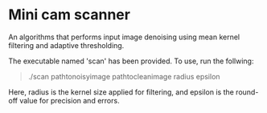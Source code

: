 # Mini cam scanner
An algorithms that performs input image denoising using mean kernel filtering and adaptive thresholding.

The executable named 'scan' has been provided. To use, run the follwing:

>./scan pathtonoisyimage pathtocleanimage radius epsilon

Here, radius is the kernel size applied for filtering, and epsilon is the round-off value for precision and errors.   
